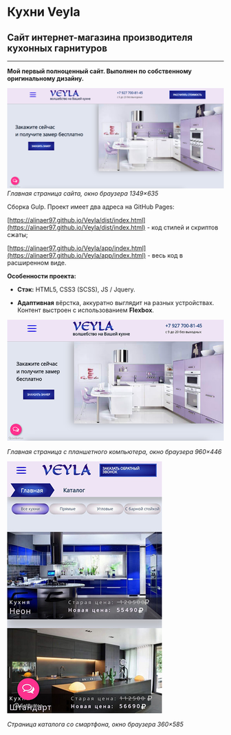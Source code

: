 # Кухни Veyla

## Сайт интернет-магазина производителя кухонных гарнитуров

***

__Мой первый полноценный сайт. Выполнен по собственному оригинальному дизайну.__

![Главная страница сайта](/readme-img/main-page.png)
_Главная страница сайта, окно браузера 1349×635_

Сборка Gulp. 
Проект имеет два адреса на GitHub Pages:

[https://alinaer97.github.io/Veyla/dist/index.html](https://alinaer97.github.io/Veyla/dist/index.html) - код стилей и скриптов сжаты;

[https://alinaer97.github.io/Veyla/app/index.html](https://alinaer97.github.io/Veyla/app/index.html) - весь код в расширенном виде.

__Особенности проекта:__

* __Стэк:__ HTML5, CSS3 (SCSS), JS / Jquery.

* __Адаптивная__ вёрстка, аккуратно выглядит на разных устройствах. Контент выстроен с использованием __Flexbox__.

![Главная страница на планшете](/readme-img/catalog-tablet.png)

_Главная страница с планшетного компьютера, окно браузера 960×446_

![Страница каталога на смартфоне](/readme-img/catalog-mobile.png)

_Страница каталога со смартфона, окно браузера 360×585_